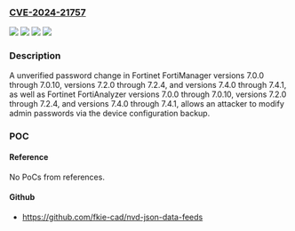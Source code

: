 ### [CVE-2024-21757](https://cve.mitre.org/cgi-bin/cvename.cgi?name=CVE-2024-21757)
![](https://img.shields.io/static/v1?label=Product&message=FortiAnalyzer&color=blue)
![](https://img.shields.io/static/v1?label=Product&message=FortiManager&color=blue)
![](https://img.shields.io/static/v1?label=Version&message=7.4.0%3C%3D%207.4.1%20&color=brighgreen)
![](https://img.shields.io/static/v1?label=Vulnerability&message=Escalation%20of%20privilege&color=brighgreen)

### Description

A unverified password change in Fortinet FortiManager versions 7.0.0 through 7.0.10, versions 7.2.0 through 7.2.4, and versions 7.4.0 through 7.4.1, as well as Fortinet FortiAnalyzer versions 7.0.0 through 7.0.10, versions 7.2.0 through 7.2.4, and versions 7.4.0 through 7.4.1, allows an attacker to modify admin passwords via the device configuration backup.

### POC

#### Reference
No PoCs from references.

#### Github
- https://github.com/fkie-cad/nvd-json-data-feeds

